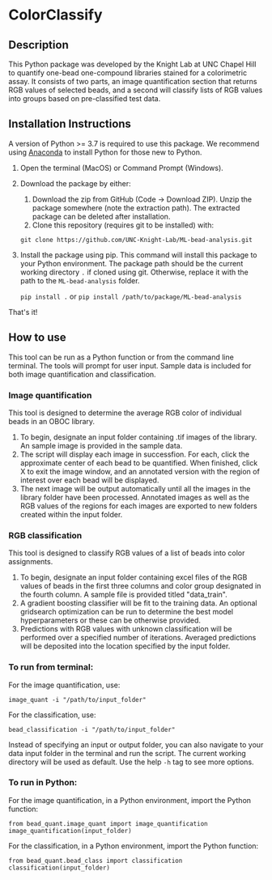 # ColorClassify

## Description
This Python package was developed by the Knight Lab at UNC Chapel Hill to quantify one-bead one-compound libraries stained for a colorimetric assay. It consists of two parts, an image quantification section that returns RGB values of selected beads, and a second will classify lists of RGB values into groups based on pre-classified test data.

## Installation Instructions
A version of Python >= 3.7 is required to use this package. We recommend using [Anaconda](https://www.anaconda.com) to install Python for those new to Python.
1. Open the terminal (MacOS) or Command Prompt (Windows).
2. Download the package by either:
   1. Download the zip from GitHub (Code -> Download ZIP). Unzip the package somewhere (note the extraction path). The extracted package can be deleted after installation.
   2. Clone this repository (requires git to be installed) with:
      
   `git clone https://github.com/UNC-Knight-Lab/ML-bead-analysis.git`

3. Install the package using pip. This command will install this package to your Python environment.
    The package path should be the current working directory `.` if cloned using git. Otherwise, replace it with the path to the `ML-bead-analysis` folder.
      
   `pip install .`
   or `pip install /path/to/package/ML-bead-analysis`

That's it!

## How to use
This tool can be run as a Python function or from the command line terminal. The tools will prompt for user input. Sample data is included for both image quantification and classification. 

### Image quantification
This tool is designed to determine the average RGB color of individual beads in an OBOC library. 
1. To begin, designate an input folder containing .tif images of the library. An sample image is provided in the sample data.
2. The script will display each image in successfion. For each, click the approximate center of each bead to be quantified. When finished, click X to exit the image window, and an annotated version with the region of interest over each bead will be displayed.
3. The next image will be output automatically until all the images in the library folder have been processed. Annotated images as well as the RGB values of the regions for each images are exported to new folders created within the input folder.

### RGB classification
This tool is designed to classify RGB values of a list of beads into color assignments.
1. To begin, designate an input folder containing excel files of the RGB values of beads in the first three columns and color group designated in the fourth column. A sample file is provided titled "data_train".
2. A gradient boosting classifier will be fit to the training data. An optional gridsearch optimization can be run to determine the best model hyperparameters or these can be otherwise provided.
3. Predictions with RGB values with unknown classification will be performed over a specified number of iterations. Averaged predictions will be deposited into the location specified by the input folder.

### To run from terminal:
For the image quantification, use:

    image_quant -i "/path/to/input_folder"

For the classification, use:

    bead_classification -i "/path/to/input_folder"
    
Instead of specifying an input or output folder, you can also navigate to your data input folder in the terminal and run the script.
The current working directory will be used as default.
Use the help `-h` tag to see more options.

### To run in Python:
For the image quantification, in a Python environment, import the Python function:

    from bead_quant.image_quant import image_quantification
    image_quantification(input_folder)

For the classification, in a Python environment, import the Python function:

    from bead_quant.bead_class import classification
    classification(input_folder)

